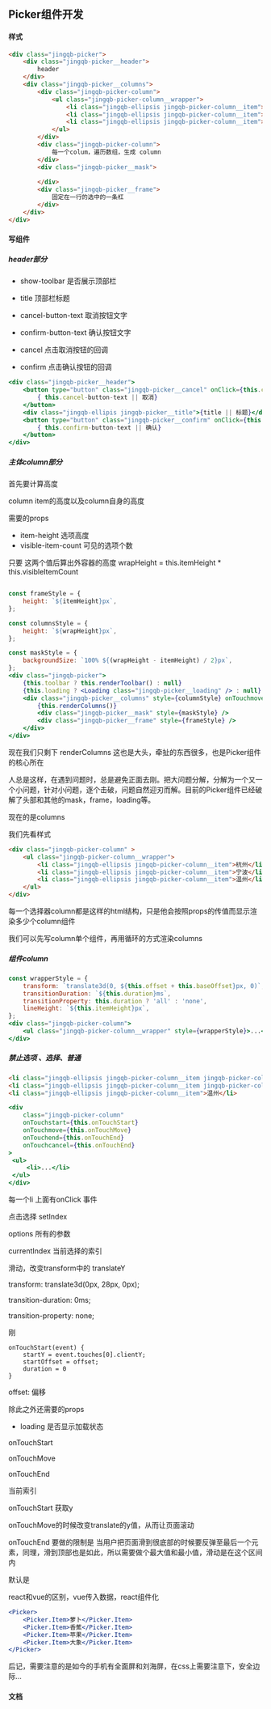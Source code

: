 ## Picker组件开发

#### 样式

```html
<div class="jingqb-picker">
    <div class="jingqb-picker__header">
        header
    </div>
    <div class="jingqb-picker__columns">
        <div class="jingqb-picker-column">
            <ul class="jingqb-picker-column__wrapper">
                <li class="jingqb-ellipsis jingqb-picker-column__item">杭州</li>
                <li class="jingqb-ellipsis jingqb-picker-column__item">宁波</li>
                <li class="jingqb-ellipsis jingqb-picker-column__item">温州</li>
            </ul>
        </div>
        <div class="jingqb-picker-column">
            每一个colum，遍历数组，生成 column
        </div>
        <div class="jingqb-picker__mask">
            
        </div>
        <div class="jingqb-picker__frame">
            固定在一行的选中的一条杠
        </div>
    </div>
</div>
```

#### 写组件

##### header部分

- show-toolbar 是否展示顶部栏

- title 顶部栏标题

- cancel-button-text  取消按钮文字

- confirm-button-text 确认按钮文字
- cancel 点击取消按钮的回调
- confirm 点击确认按钮的回调

```jsx
<div class="jingqb-picker__header">
    <button type="button" class="jingqb-picker__cancel" onClick={this.cancel}> 
        { this.cancel-button-text || 取消}
    </button>
    <div class="jingqb-ellipis jingqb-picker__title">{title || 标题}</div>
    <button type="button" class="jingqb-picker__confirm" onClick={this.confirm}>
        { this.confirm-button-text || 确认}
    </button>
</div>
```

##### 主体column部分

首先要计算高度

column item的高度以及column自身的高度

需要的props

- item-height  选项高度
- visible-item-count 可见的选项个数

只要 这两个值后算出外容器的高度 wrapHeight = this.itemHeight *  this.visibleItemCount



```jsx

const frameStyle = {
    height: `${itemHeight}px`,
};

const columnsStyle = {
    height: `${wrapHeight}px`,
};

const maskStyle = {
    backgroundSize: `100% ${(wrapHeight - itemHeight) / 2}px`,
};
<div class="jingqb-picker">
	{this.toolbar ? this.renderToolbar() : null}
    {this.loading ? <Loading class="jingqb-picker__loading" /> : null}
    <div class="jingqb-picker__columns" style={columnStyle} onTouchmove={preventDefault}>
    	{this.renderColumns()}
        <div class="jingqb-picker__mask" style={maskStyle} />
        <div class="jingqb-picker__frame" style={frameStyle} />
    </div>
</div>
```

现在我们只剩下 renderColumns 这也是大头，牵扯的东西很多，也是Picker组件的核心所在

人总是这样，在遇到问题时，总是避免正面去刚。把大问题分解，分解为一个又一个小问题，针对小问题，逐个击破，问题自然迎刃而解。目前的Picker组件已经破解了头部和其他的mask，frame，loading等。

现在的是columns

我们先看样式

```html
<div class="jingqb-picker-column" >
    <ul class="jingqb-picker-column__wrapper">
        <li class="jingqb-ellipsis jingqb-picker-column__item">杭州</li>
        <li class="jingqb-ellipsis jingqb-picker-column__item">宁波</li>
        <li class="jingqb-ellipsis jingqb-picker-column__item">温州</li>
    </ul>
</div>
```

每一个选择器column都是这样的html结构，只是他会按照props的传值而显示渲染多少个column组件

我们可以先写column单个组件，再用循环的方式渲染columns

##### 组件column

```jsx
const wrapperStyle = {
    transform: `translate3d(0, ${this.offset + this.baseOffset}px, 0)`,
    transitionDuration: `${this.duration}ms`,
    transitionProperty: this.duration ? 'all' : 'none',
    lineHeight: `${this.itemHeight}px`,
};
<div class="jingqb-picker-column">
	<ul class="jingqb-picker-column__wrapper" style={wrapperStyle}>...</ul>
</div>
```



##### 禁止选项 、选择、普通

```html
<li class="jingqb-ellipsis jingqb-picker-column__item jingqb-picker-column__item--disabled">杭州</li>
<li class="jingqb-ellipsis jingqb-picker-column__item jingqb-picker-column__item--selected">宁波</li>
<li class="jingqb-ellipsis jingqb-picker-column__item">温州</li>
```





```jsx
<div
    class="jingqb-picker-column" 
    onTouchstart={this.onTouchStart}
    onTouchmove={this.onTouchMove}
    onTouchend={this.onTouchEnd}
    onTouchcancel={this.onTouchEnd}
>
 <ul>
     <li>...</li>
 </ul>   
</div>
```



每一个li 上面有onClick 事件

点击选择 setIndex 



options 所有的参数

currentIndex	当前选择的索引



滑动，改变transform中的 translateY

 transform: translate3d(0px, 28px, 0px);

transition-duration: 0ms;

transition-property: none;



刚

```
onTouchStart(event) {
	startY = event.touches[0].clientY;
	startOffset = offset;
	duration = 0
}
```





offset: 偏移







除此之外还需要的props

- loading 是否显示加载状态





onTouchStart

onTouchMove

onTouchEnd

当前索引



onTouchStart 获取y

onTouchMove的时候改变translate的y值，从而让页面滚动

onTouchEnd 要做的限制是 当用户把页面滑到很底部的时候要反弹至最后一个元素，同理，滑到顶部也是如此，所以需要做个最大值和最小值，滑动是在这个区间内



默认是







react和vue的区别，vue传入数据，react组件化

```jsx
<Picker>
	<Picker.Item>萝卜</Picker.Item>
    <Picker.Item>香蕉</Picker.Item>
    <Picker.Item>苹果</Picker.Item>
    <Picker.Item>大象</Picker.Item>
</Picker>
```







后记，需要注意的是如今的手机有全面屏和刘海屏，在css上需要注意下，安全边际...







#### 文档